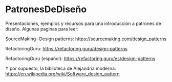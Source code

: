 # PatronesDeDiseño
Presentaciones, ejemplos y recursos para una introducción a patrones de diseño.
Algunas paginas para leer:


SourceMaking- Design patterns: https://sourcemaking.com/design_patterns

RefactoringGuru: https://refactoring.guru/design-patterns

RefactoringGuru (español): https://refactoring.guru/es/design-patterns

Y por supuesto, la biblioteca de Alejandría moderna: https://en.wikipedia.org/wiki/Software_design_pattern

